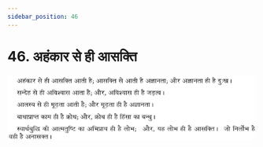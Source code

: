 ```yaml
---
sidebar_position: 46
---
```



# 46.   अहंकार से ही आसक्ति

![अहंकार से ही आसक्ति](../../../static/img/hindi/verse46.png)
